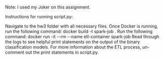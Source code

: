 Note: I used my Joker on this assignment.

Instructions for running script.py:

Navigate to the hw3 folder with all necessary files.
Once Docker is running, run the following command: docker build -t spark-job .
Run the following command: docker run -it --rm --name etl-container spark-job
Read through the logs to see helpful print statements on the output of the binary classification models. For more information about the ETL process, un-comment out the print statements in script.py.
